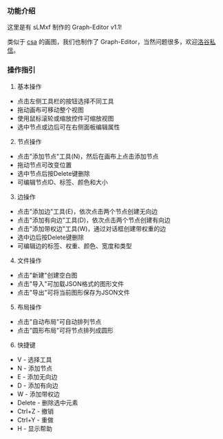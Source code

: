 ### 功能介绍
这里是有 sLMxf 制作的 Graph-Editor v1.1!

类似于 [csa](https://csacademy.com/app/graph_editor/) 的画图，我们也制作了 Graph-Editor，当然问题很多，欢迎[洛谷私信](https://www.luogu.com.cn/user/752953)。
### 操作指引
1. 基本操作
  - 点击左侧工具栏的按钮选择不同工具
  - 拖动画布可移动整个视图
  - 使用鼠标滚轮或缩放控件可缩放视图
  - 选中节点或边后可在右侧面板编辑属性
2. 节点操作
  - 点击"添加节点"工具(N)，然后在画布上点击添加节点
  - 拖动节点可改变位置
  - 选中节点后按Delete键删除
  - 可编辑节点ID、标签、颜色和大小
3. 边操作
  - 点击"添加边"工具(E)，依次点击两个节点创建无向边
  - 点击"添加有向边"工具(D)，依次点击两个节点创建有向边
  - 点击"添加带权边"工具(W)，通过对话框创建带权重的边
  - 选中边后按Delete键删除
  - 可编辑边的标签、权重、颜色、宽度和类型
4. 文件操作
  - 点击"新建"创建空白图
  - 点击"导入"可加载JSON格式的图形文件
  - 点击"导出"可将当前图形保存为JSON文件
5. 布局操作
  - 点击"自动布局"可自动排列节点
  - 点击"圆形布局"可将节点排列成圆形
6. 快捷键
  - V - 选择工具
  - N - 添加节点
  - E - 添加无向边
  - D - 添加有向边
  - W - 添加带权边
  - Delete - 删除选中元素
  - Ctrl+Z - 撤销
  - Ctrl+Y - 重做
  - H - 显示帮助
